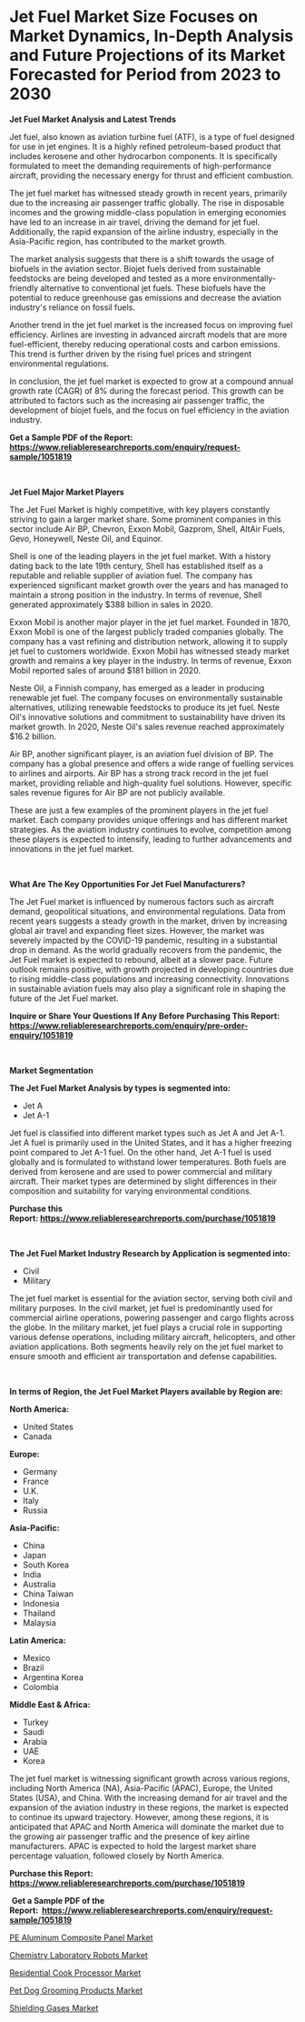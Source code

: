 <p><h1>Jet Fuel Market Size Focuses on Market Dynamics, In-Depth Analysis and Future Projections of its Market Forecasted for Period from 2023 to 2030</h1></p><p><strong>Jet Fuel Market Analysis and Latest Trends</strong></p>
<p><p>Jet fuel, also known as aviation turbine fuel (ATF), is a type of fuel designed for use in jet engines. It is a highly refined petroleum-based product that includes kerosene and other hydrocarbon components. It is specifically formulated to meet the demanding requirements of high-performance aircraft, providing the necessary energy for thrust and efficient combustion.</p><p>The jet fuel market has witnessed steady growth in recent years, primarily due to the increasing air passenger traffic globally. The rise in disposable incomes and the growing middle-class population in emerging economies have led to an increase in air travel, driving the demand for jet fuel. Additionally, the rapid expansion of the airline industry, especially in the Asia-Pacific region, has contributed to the market growth.</p><p>The market analysis suggests that there is a shift towards the usage of biofuels in the aviation sector. Biojet fuels derived from sustainable feedstocks are being developed and tested as a more environmentally-friendly alternative to conventional jet fuels. These biofuels have the potential to reduce greenhouse gas emissions and decrease the aviation industry's reliance on fossil fuels.</p><p>Another trend in the jet fuel market is the increased focus on improving fuel efficiency. Airlines are investing in advanced aircraft models that are more fuel-efficient, thereby reducing operational costs and carbon emissions. This trend is further driven by the rising fuel prices and stringent environmental regulations.</p><p>In conclusion, the jet fuel market is expected to grow at a compound annual growth rate (CAGR) of 8% during the forecast period. This growth can be attributed to factors such as the increasing air passenger traffic, the development of biojet fuels, and the focus on fuel efficiency in the aviation industry.</p></p>
<p><strong>Get a Sample PDF of the Report:&nbsp; <a href="https://www.reliableresearchreports.com/enquiry/request-sample/1051819">https://www.reliableresearchreports.com/enquiry/request-sample/1051819</a></strong></p>
<p>&nbsp;</p>
<p><strong>Jet Fuel Major Market Players</strong></p>
<p><p>The Jet Fuel Market is highly competitive, with key players constantly striving to gain a larger market share. Some prominent companies in this sector include Air BP, Chevron, Exxon Mobil, Gazprom, Shell, AltAir Fuels, Gevo, Honeywell, Neste Oil, and Equinor.</p><p>Shell is one of the leading players in the jet fuel market. With a history dating back to the late 19th century, Shell has established itself as a reputable and reliable supplier of aviation fuel. The company has experienced significant market growth over the years and has managed to maintain a strong position in the industry. In terms of revenue, Shell generated approximately $388 billion in sales in 2020.</p><p>Exxon Mobil is another major player in the jet fuel market. Founded in 1870, Exxon Mobil is one of the largest publicly traded companies globally. The company has a vast refining and distribution network, allowing it to supply jet fuel to customers worldwide. Exxon Mobil has witnessed steady market growth and remains a key player in the industry. In terms of revenue, Exxon Mobil reported sales of around $181 billion in 2020.</p><p>Neste Oil, a Finnish company, has emerged as a leader in producing renewable jet fuel. The company focuses on environmentally sustainable alternatives, utilizing renewable feedstocks to produce its jet fuel. Neste Oil's innovative solutions and commitment to sustainability have driven its market growth. In 2020, Neste Oil's sales revenue reached approximately $16.2 billion.</p><p>Air BP, another significant player, is an aviation fuel division of BP. The company has a global presence and offers a wide range of fuelling services to airlines and airports. Air BP has a strong track record in the jet fuel market, providing reliable and high-quality fuel solutions. However, specific sales revenue figures for Air BP are not publicly available.</p><p>These are just a few examples of the prominent players in the jet fuel market. Each company provides unique offerings and has different market strategies. As the aviation industry continues to evolve, competition among these players is expected to intensify, leading to further advancements and innovations in the jet fuel market.</p></p>
<p>&nbsp;</p>
<p><strong>What Are The Key Opportunities For Jet Fuel Manufacturers?</strong></p>
<p><p>The Jet Fuel market is influenced by numerous factors such as aircraft demand, geopolitical situations, and environmental regulations. Data from recent years suggests a steady growth in the market, driven by increasing global air travel and expanding fleet sizes. However, the market was severely impacted by the COVID-19 pandemic, resulting in a substantial drop in demand. As the world gradually recovers from the pandemic, the Jet Fuel market is expected to rebound, albeit at a slower pace. Future outlook remains positive, with growth projected in developing countries due to rising middle-class populations and increasing connectivity. Innovations in sustainable aviation fuels may also play a significant role in shaping the future of the Jet Fuel market.</p></p>
<p><strong>Inquire or Share Your Questions If Any Before Purchasing This Report: <a href="https://www.reliableresearchreports.com/enquiry/pre-order-enquiry/1051819">https://www.reliableresearchreports.com/enquiry/pre-order-enquiry/1051819</a></strong></p>
<p>&nbsp;</p>
<p><strong>Market Segmentation</strong></p>
<p><strong>The Jet Fuel Market Analysis by types is segmented into:</strong></p>
<p><ul><li>Jet A</li><li>Jet A-1</li></ul></p>
<p><p>Jet fuel is classified into different market types such as Jet A and Jet A-1. Jet A fuel is primarily used in the United States, and it has a higher freezing point compared to Jet A-1 fuel. On the other hand, Jet A-1 fuel is used globally and is formulated to withstand lower temperatures. Both fuels are derived from kerosene and are used to power commercial and military aircraft. Their market types are determined by slight differences in their composition and suitability for varying environmental conditions.</p></p>
<p><strong>Purchase this Report:&nbsp;<a href="https://www.reliableresearchreports.com/purchase/1051819">https://www.reliableresearchreports.com/purchase/1051819</a></strong></p>
<p>&nbsp;</p>
<p><strong>The Jet Fuel Market Industry Research by Application is segmented into:</strong></p>
<p><ul><li>Civil</li><li>Military</li></ul></p>
<p><p>The jet fuel market is essential for the aviation sector, serving both civil and military purposes. In the civil market, jet fuel is predominantly used for commercial airline operations, powering passenger and cargo flights across the globe. In the military market, jet fuel plays a crucial role in supporting various defense operations, including military aircraft, helicopters, and other aviation applications. Both segments heavily rely on the jet fuel market to ensure smooth and efficient air transportation and defense capabilities.</p></p>
<p>&nbsp;</p>
<p><strong>In terms of Region, the Jet Fuel Market Players available by Region are:</strong></p>
<p>
    <p> <strong> North America: </strong>
        <ul>
            <li>United States</li>
            <li>Canada</li>
        </ul>
        </p> 
    <p> <strong> Europe: </strong>
        <ul>
            <li>Germany</li>
            <li>France</li>
            <li>U.K.</li>
            <li>Italy</li>
            <li>Russia</li>
        </ul>
        </p> 
    <p> <strong> Asia-Pacific: </strong>
        <ul>
            <li>China</li>
            <li>Japan</li>
            <li>South Korea</li>
            <li>India</li>
            <li>Australia</li>
            <li>China Taiwan</li>
            <li>Indonesia</li>
            <li>Thailand</li>
            <li>Malaysia</li>
        </ul>
        </p> 
    <p> <strong> Latin America: </strong>
        <ul>
            <li>Mexico</li>
            <li>Brazil</li>
            <li>Argentina Korea</li>
            <li>Colombia</li>
        </ul>
        </p> 
    <p> <strong> Middle East & Africa: </strong>
        <ul>
            <li>Turkey</li>
            <li>Saudi</li>
            <li>Arabia</li>
            <li>UAE</li>
            <li>Korea</li>
        </ul>
    </p>
    </p>
<p><p>The jet fuel market is witnessing significant growth across various regions, including North America (NA), Asia-Pacific (APAC), Europe, the United States (USA), and China. With the increasing demand for air travel and the expansion of the aviation industry in these regions, the market is expected to continue its upward trajectory. However, among these regions, it is anticipated that APAC and North America will dominate the market due to the growing air passenger traffic and the presence of key airline manufacturers. APAC is expected to hold the largest market share percentage valuation, followed closely by North America.</p></p>
<p><strong>Purchase this Report: <a href="https://www.reliableresearchreports.com/purchase/1051819">https://www.reliableresearchreports.com/purchase/1051819</a></strong></p>
<p>&nbsp;<strong>Get a Sample PDF of the Report:&nbsp;&nbsp;<a href="https://www.reliableresearchreports.com/enquiry/request-sample/1051819">https://www.reliableresearchreports.com/enquiry/request-sample/1051819</a></strong></p>
<p><strong></strong></p>
<p><p><a href="https://github.com/tamvrosiya/Market-Research-Report-List-1/blob/main/pe-aluminum-composite-panel-market.md">PE Aluminum Composite Panel Market</a></p><p><a href="https://medium.com/@shubham99912151/chemistry-laboratory-robots-market-competitive-analysis-market-trends-and-forecast-to-2030-0d8f845ec311">Chemistry Laboratory Robots Market</a></p><p><a href="https://medium.com/@margaretlee84/residential-cook-processor-market-size-and-market-trends-complete-industry-overview-2023-to-2030-c254f748709d">Residential Cook Processor Market</a></p><p><a href="https://medium.com/@lindabrewer15/pet-dog-grooming-products-market-trends-and-market-analysis-forecasted-for-period-2023-2030-48d9ea146a1b">Pet Dog Grooming Products Market</a></p><p><a href="https://github.com/dringals/Market-Research-Report-List-1/blob/main/shielding-gases-market.md">Shielding Gases Market</a></p></p>